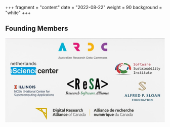 +++
fragment = "content"
date = "2022-08-22"
weight = 90
background = "white"
+++
## Founding Members

<img src="ReSAFoundingMembersSquare.jpg">
